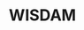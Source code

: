 ---
hackday: 19-cardiff
title: "WISDAM"
summary: "Towards interoperability using personalised QR codes."
thumbnail: wisdam.png
team:
  - "@RupertFawdry"
  - "@Phreekedelic"
links:
  - website: http://wisdam20180128123137.azurewebsites.net/
---